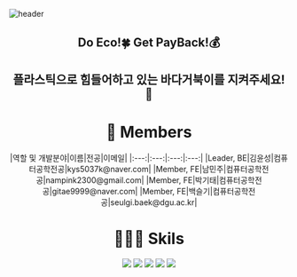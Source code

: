 ![header](https://capsule-render.vercel.app/api?type=waving&color=timeGradient&height=300&section=header&text=Eco$Back&fontSize=90)

<div align=center>
    <h2>Do Eco!🍀 Get PayBack!💰</h2>
    <h2>플라스틱으로 힘들어하고 있는 바다거북이를 지켜주세요!🐢</h2>
    <h1>👋 Members</h1>
    |역할 및 개발분야|이름|전공|이메일|
    |:---:|:---:|:---:|:---:|
    |Leader, BE|김윤성|컴퓨터공학전공|kys5037k@naver.com|
    |Member, FE|남민주|컴퓨터공학전공|nampink2300@gmail.com|
    |Member, FE|박기태|컴퓨터공학전공|gitae9999@naver.com|
    |Member, FE|백슬기|컴퓨터공학전공|seulgi.baek@dgu.ac.kr|
    <h1>🧑🏻‍💻 Skils</h1>
     <img src="https://img.shields.io/badge/Python-3776AB?style=for-the-badge&logo=Python&logoColor=white">
     <img src="https://img.shields.io/badge/Django-092E20?style=for-the-badge&logo=Django&logoColor=white">
     <img src="https://img.shields.io/badge/JavaScript-F7DF1E?style=for-the-badge&logo=JavaScript&logoColor=white">
     <img src="https://img.shields.io/badge/CSS-1572B6?style=for-the-badge&logo=CSS&logoColor=white">
     <img src="https://img.shields.io/badge/OpenCV-5C3EE8?style=for-the-badge&logo=OpenCV&logoColor=white">
</div>